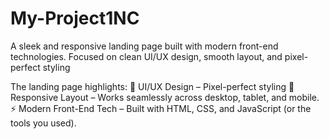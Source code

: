 # My-Project1NC
A sleek and responsive landing page built with modern front-end technologies. Focused on clean UI/UX design, smooth layout, and pixel-perfect styling


The landing page highlights:
🎨 UI/UX Design – Pixel-perfect styling
📱 Responsive Layout – Works seamlessly across desktop, tablet, and mobile.
⚡ Modern Front-End Tech – Built with HTML, CSS, and JavaScript (or the tools you used).

